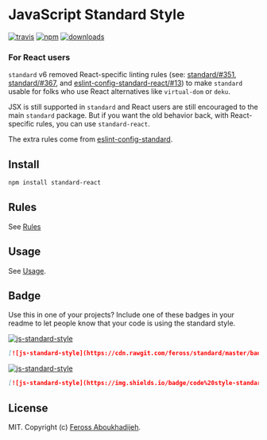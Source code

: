 # JavaScript Standard Style
[![travis][travis-image]][travis-url]
[![npm][npm-image]][npm-url]
[![downloads][downloads-image]][downloads-url]

[travis-image]: https://travis-ci.org/feross/standard-react.svg?branch=master
[travis-url]: https://travis-ci.org/feross/standard-react
[npm-image]: https://img.shields.io/npm/v/standard-react.svg
[npm-url]: https://npmjs.org/package/standard-react
[downloads-image]: https://img.shields.io/npm/dm/standard-react.svg
[downloads-url]: https://npmjs.org/package/standard-react

### For React users

`standard` v6 removed React-specific linting rules (see: [standard/#351](https://github.com/feross/standard/issues/351), [standard/#367](https://github.com/feross/standard/issues/367), and [eslint-config-standard-react/#13](https://github.com/feross/eslint-config-standard-react/pull/13)) to make `standard` usable for folks who use React alternatives like `virtual-dom` or `deku`.

JSX is still supported in `standard` and React users are still encouraged to the main `standard` package. But if you want the old behavior back, with React-specific rules, you can use `standard-react`.

The extra rules come from [eslint-config-standard](https://github.com/feross/eslint-config-standard-react).

## Install

```bash
npm install standard-react
```

## Rules

See [Rules](http://standardjs.com/rules)

## Usage

See [Usage](http://standardjs.com/#usage).

## Badge

Use this in one of your projects? Include one of these badges in your readme to
let people know that your code is using the standard style.

[![js-standard-style](https://cdn.rawgit.com/feross/standard/master/badge.svg)](https://github.com/feross/standard)

```markdown
[![js-standard-style](https://cdn.rawgit.com/feross/standard/master/badge.svg)](https://github.com/feross/standard)
```

[![js-standard-style](https://img.shields.io/badge/code%20style-standard-brightgreen.svg)](http://standardjs.com/)

```markdown
[![js-standard-style](https://img.shields.io/badge/code%20style-standard-brightgreen.svg)](http://standardjs.com/)
```

## License

MIT. Copyright (c) [Feross Aboukhadijeh](http://feross.org).
